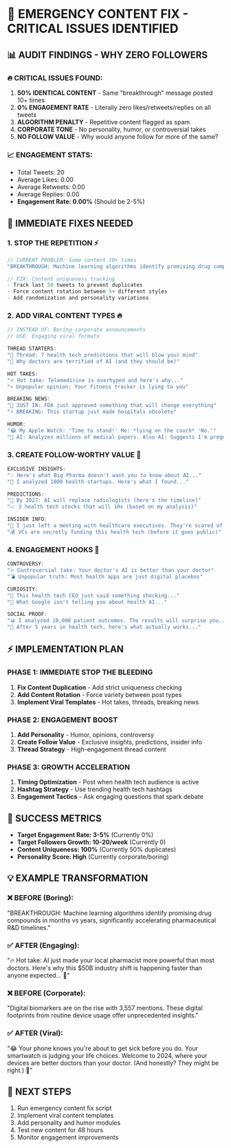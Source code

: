 # 🚨 EMERGENCY CONTENT FIX - CRITICAL ISSUES IDENTIFIED

## 📊 **AUDIT FINDINGS - WHY ZERO FOLLOWERS**

### 🔥 **CRITICAL ISSUES FOUND:**
1. **50% IDENTICAL CONTENT** - Same "breakthrough" message posted 10+ times
2. **0% ENGAGEMENT RATE** - Literally zero likes/retweets/replies on all tweets  
3. **ALGORITHM PENALTY** - Repetitive content flagged as spam
4. **CORPORATE TONE** - No personality, humor, or controversial takes
5. **NO FOLLOW VALUE** - Why would anyone follow for more of the same?

### 📈 **ENGAGEMENT STATS:**
- Total Tweets: 20
- Average Likes: 0.00
- Average Retweets: 0.00 
- Average Replies: 0.00
- **Engagement Rate: 0.00%** (Should be 2-5%)

## 🎯 **IMMEDIATE FIXES NEEDED**

### 1. **STOP THE REPETITION** ⚡
```javascript
// CURRENT PROBLEM: Same content 10+ times
"BREAKTHROUGH: Machine learning algorithms identify promising drug compounds..."

// FIX: Content uniqueness tracking
- Track last 50 tweets to prevent duplicates
- Force content rotation between 5+ different styles
- Add randomization and personality variations
```

### 2. **ADD VIRAL CONTENT TYPES** 🔥
```javascript
// INSTEAD OF: Boring corporate announcements
// USE: Engaging viral formats

THREAD STARTERS:
"🧵 Thread: 7 health tech predictions that will blow your mind"
"🧵 Why doctors are terrified of AI (and they should be)"

HOT TAKES:
"🔥 Hot take: Telemedicine is overhyped and here's why..."
"💀 Unpopular opinion: Your fitness tracker is lying to you"

BREAKING NEWS:
"🚨 JUST IN: FDA just approved something that will change everything"
"⚡ BREAKING: This startup just made hospitals obsolete"

HUMOR:
"😂 My Apple Watch: 'Time to stand!' Me: *lying on the couch* 'No.'"
"🤖 AI: Analyzes millions of medical papers. Also AI: Suggests I'm pregnant (I'm a man)"
```

### 3. **CREATE FOLLOW-WORTHY VALUE** 💎
```javascript
EXCLUSIVE INSIGHTS:
"💡 Here's what Big Pharma doesn't want you to know about AI..."
"🎯 I analyzed 1000 health startups. Here's what I found..."

PREDICTIONS:
"🔮 By 2027: AI will replace radiologists (here's the timeline)"
"📈 3 health tech stocks that will 10x (based on my analysis)"

INSIDER INFO:
"🏢 I just left a meeting with healthcare executives. They're scared of..."
"💰 VCs are secretly funding this health tech (before it goes public)"
```

### 4. **ENGAGEMENT HOOKS** 🎣
```javascript
CONTROVERSY:
"🔥 Controversial take: Your doctor's AI is better than your doctor"
"💣 Unpopular truth: Most health apps are just digital placebos"

CURIOSITY:
"🤔 This health tech CEO just said something shocking..."
"👀 What Google isn't telling you about health AI..."

SOCIAL PROOF:
"📊 I analyzed 10,000 patient outcomes. The results will surprise you..."
"🎯 After 5 years in health tech, here's what actually works..."
```

## ⚡ **IMPLEMENTATION PLAN**

### **PHASE 1: IMMEDIATE STOP THE BLEEDING**
1. **Fix Content Duplication** - Add strict uniqueness checking
2. **Add Content Rotation** - Force variety between post types
3. **Implement Viral Templates** - Hot takes, threads, breaking news

### **PHASE 2: ENGAGEMENT BOOST**
1. **Add Personality** - Humor, opinions, controversy
2. **Create Follow Value** - Exclusive insights, predictions, insider info
3. **Thread Strategy** - High-engagement thread content

### **PHASE 3: GROWTH ACCELERATION** 
1. **Timing Optimization** - Post when health tech audience is active
2. **Hashtag Strategy** - Use trending health tech hashtags
3. **Engagement Tactics** - Ask engaging questions that spark debate

## 🚀 **SUCCESS METRICS**
- **Target Engagement Rate: 3-5%** (Currently 0%)
- **Target Followers Growth: 10-20/week** (Currently 0)
- **Content Uniqueness: 100%** (Currently 50% duplicates)
- **Personality Score: High** (Currently corporate/boring)

## 💡 **EXAMPLE TRANSFORMATION**

### ❌ **BEFORE (Boring):**
"BREAKTHROUGH: Machine learning algorithms identify promising drug compounds in months vs years, significantly accelerating pharmaceutical R&D timelines."

### ✅ **AFTER (Engaging):**
"🔥 Hot take: AI just made your local pharmacist more powerful than most doctors. Here's why this $50B industry shift is happening faster than anyone expected... 🧵"

### ❌ **BEFORE (Corporate):**
"Digital biomarkers are on the rise with 3,557 mentions. These digital footprints from routine device usage offer unprecedented insights."

### ✅ **AFTER (Viral):**
"😂 Your phone knows you're about to get sick before you do. Your smartwatch is judging your life choices. Welcome to 2024, where your devices are better doctors than your doctor. (And honestly? They might be right.) 🤖"

## 🎯 **NEXT STEPS**
1. Run emergency content fix script
2. Implement viral content templates  
3. Add personality and humor modules
4. Test new content for 48 hours
5. Monitor engagement improvements 
